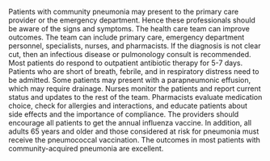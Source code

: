 Patients with community pneumonia may present to the primary care provider or the emergency department. Hence these professionals should be aware of the signs and symptoms. The health care team can improve outcomes. The team can include primary care, emergency department personnel, specialists, nurses, and pharmacists. If the diagnosis is not clear cut, then an infectious disease or pulmonology consult is recommended. Most patients do respond to outpatient antibiotic therapy for 5-7 days. Patients who are short of breath, febrile, and in respiratory distress need to be admitted. Some patients may present with a parapneumonic effusion, which may require drainage. Nurses monitor the patients and report current status and updates to the rest of the team. Pharmacists evaluate medication choice, check for allergies and interactions, and educate patients about side effects and the importance of compliance. The providers should encourage all patients to get the annual influenza vaccine. In addition, all adults 65 years and older and those considered at risk for pneumonia must receive the pneumococcal vaccination. The outcomes in most patients with community-acquired pneumonia are excellent.